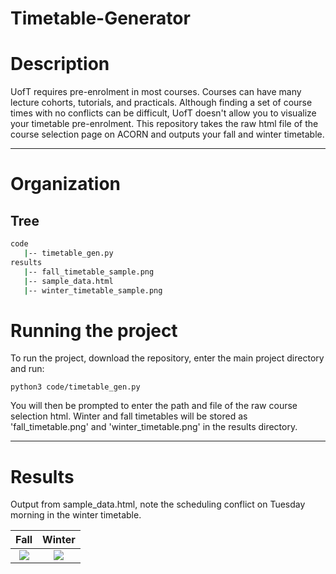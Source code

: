 # Timetable-Generator

# Description
UofT requires pre-enrolment in most courses. Courses can have many lecture cohorts, tutorials, and practicals. Although finding a set of course times with no conflicts can be difficult, UofT doesn't allow you to visualize your timetable pre-enrolment. This repository takes the raw html file of the course selection page on ACORN and outputs your fall and winter timetable.

---
# Organization

## Tree
```bash
code
   |-- timetable_gen.py
results
   |-- fall_timetable_sample.png
   |-- sample_data.html
   |-- winter_timetable_sample.png
```
# Running the project

To run the project, download the repository, enter the main project directory and run:
```
python3 code/timetable_gen.py
```
You will then be prompted to enter the path and file of the raw course selection html. Winter and fall timetables will be stored as 'fall_timetable.png' and 'winter_timetable.png' in the results directory.

---
# Results
Output from sample_data.html, note the scheduling conflict on Tuesday morning in the winter timetable.

Fall                   |  Winter                  |
:-------------------------:|:-------------------------:|
![](https://github.com/CameronKerr/Timetable-Generator/results/fall_timetable_sample.png)  |  ![](https://github.com/CameronKerr/Timetable-Generator/results/winter_timetable_sample.png) | 
